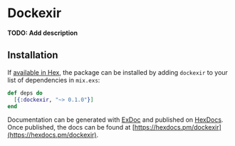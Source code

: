 # Dockexir

**TODO: Add description**

## Installation

If [available in Hex](https://hex.pm/docs/publish), the package can be installed
by adding `dockexir` to your list of dependencies in `mix.exs`:

```elixir
def deps do
  [{:dockexir, "~> 0.1.0"}]
end
```

Documentation can be generated with [ExDoc](https://github.com/elixir-lang/ex_doc)
and published on [HexDocs](https://hexdocs.pm). Once published, the docs can
be found at [https://hexdocs.pm/dockexir](https://hexdocs.pm/dockexir).

